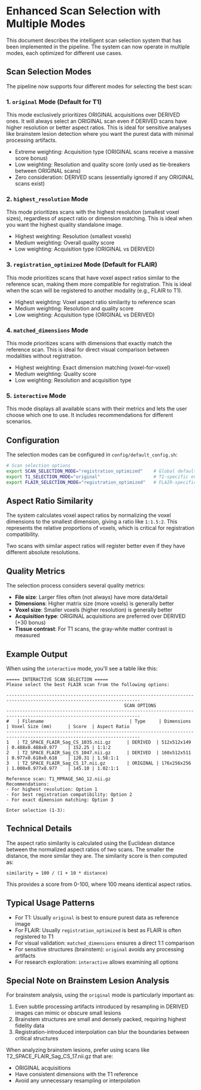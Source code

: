 # Enhanced Scan Selection with Multiple Modes

This document describes the intelligent scan selection system that has been implemented in the pipeline. The system can now operate in multiple modes, each optimized for different use cases.

## Scan Selection Modes

The pipeline now supports four different modes for selecting the best scan:

### 1. `original` Mode (Default for T1)

This mode exclusively prioritizes ORIGINAL acquisitions over DERIVED ones. It will always select an ORIGINAL scan even if DERIVED scans have higher resolution or better aspect ratios. This is ideal for sensitive analyses like brainstem lesion detection where you want the purest data with minimal processing artifacts.

- Extreme weighting: Acquisition type (ORIGINAL scans receive a massive score bonus)
- Low weighting: Resolution and quality score (only used as tie-breakers between ORIGINAL scans)
- Zero consideration: DERIVED scans (essentially ignored if any ORIGINAL scans exist)

### 2. `highest_resolution` Mode

This mode prioritizes scans with the highest resolution (smallest voxel sizes), regardless of aspect ratio or dimension matching. This is ideal when you want the highest quality standalone image.

- Highest weighting: Resolution (smallest voxels)
- Medium weighting: Overall quality score
- Low weighting: Acquisition type (ORIGINAL vs DERIVED)

### 3. `registration_optimized` Mode (Default for FLAIR)

This mode prioritizes scans that have voxel aspect ratios similar to the reference scan, making them more compatible for registration. This is ideal when the scan will be registered to another modality (e.g., FLAIR to T1).

- Highest weighting: Voxel aspect ratio similarity to reference scan
- Medium weighting: Resolution and quality score
- Low weighting: Acquisition type (ORIGINAL vs DERIVED)

### 4. `matched_dimensions` Mode

This mode prioritizes scans with dimensions that exactly match the reference scan. This is ideal for direct visual comparison between modalities without registration.

- Highest weighting: Exact dimension matching (voxel-for-voxel)
- Medium weighting: Quality score
- Low weighting: Resolution and acquisition type

### 5. `interactive` Mode

This mode displays all available scans with their metrics and lets the user choose which one to use. It includes recommendations for different scenarios.

## Configuration

The selection modes can be configured in `config/default_config.sh`:

```bash
# Scan selection options
export SCAN_SELECTION_MODE="registration_optimized"    # Global default
export T1_SELECTION_MODE="original"                    # T1-specific override
export FLAIR_SELECTION_MODE="registration_optimized"   # FLAIR-specific override
```

## Aspect Ratio Similarity

The system calculates voxel aspect ratios by normalizing the voxel dimensions to the smallest dimension, giving a ratio like `1:1.5:2`. This represents the relative proportions of voxels, which is critical for registration compatibility.

Two scans with similar aspect ratios will register better even if they have different absolute resolutions.

## Quality Metrics

The selection process considers several quality metrics:

- **File size**: Larger files often (not always) have more data/detail
- **Dimensions**: Higher matrix size (more voxels) is generally better
- **Voxel size**: Smaller voxels (higher resolution) is generally better
- **Acquisition type**: ORIGINAL acquisitions are preferred over DERIVED (+30 bonus)
- **Tissue contrast**: For T1 scans, the gray-white matter contrast is measured

## Example Output

When using the `interactive` mode, you'll see a table like this:

```
===== INTERACTIVE SCAN SELECTION =====
Please select the best FLAIR scan from the following options:

------------------------------------------------------------------------------------------------------------------------
                                            SCAN OPTIONS                                                                 
------------------------------------------------------------------------------------------------------------------------
#   | Filename                                | Type     | Dimensions     | Voxel Size (mm)      | Score  | Aspect Ratio         
------------------------------------------------------------------------------------------------------------------------
1   | T2_SPACE_FLAIR_Sag_CS_1035.nii.gz      | DERIVED  | 512x512x149    | 0.488x0.488x0.977    | 152.25 | 1:1:2                
2   | T2_SPACE_FLAIR_Sag_CS_1047.nii.gz      | DERIVED  | 160x512x511    | 0.977x0.618x0.618    | 120.31 | 1.58:1:1             
3   | T2_SPACE_FLAIR_Sag_CS_17.nii.gz        | ORIGINAL | 176x256x256    | 1.000x0.977x0.977    | 145.10 | 1.02:1:1             

Reference scan: T1_MPRAGE_SAG_12.nii.gz
Recommendations:
- For highest resolution: Option 1
- For best registration compatibility: Option 2
- For exact dimension matching: Option 3

Enter selection (1-3): 
```

## Technical Details

The aspect ratio similarity is calculated using the Euclidean distance between the normalized aspect ratios of two scans. The smaller the distance, the more similar they are. The similarity score is then computed as:

```
similarity = 100 / (1 + 10 * distance)
```

This provides a score from 0-100, where 100 means identical aspect ratios.

## Typical Usage Patterns

- For T1: Usually `original` is best to ensure purest data as reference image
- For FLAIR: Usually `registration_optimized` is best as FLAIR is often registered to T1
- For visual validation: `matched_dimensions` ensures a direct 1:1 comparison
- For sensitive structures (brainstem): `original` avoids any processing artifacts
- For research exploration: `interactive` allows examining all options

## Special Note on Brainstem Lesion Analysis

For brainstem analysis, using the `original` mode is particularly important as:

1. Even subtle processing artifacts introduced by resampling in DERIVED images can mimic or obscure small lesions
2. Brainstem structures are small and densely packed, requiring highest fidelity data
3. Registration-introduced interpolation can blur the boundaries between critical structures

When analyzing brainstem lesions, prefer using scans like T2_SPACE_FLAIR_Sag_CS_17.nii.gz that are:
- ORIGINAL acquisitions
- Have consistent dimensions with the T1 reference
- Avoid any unnecessary resampling or interpolation